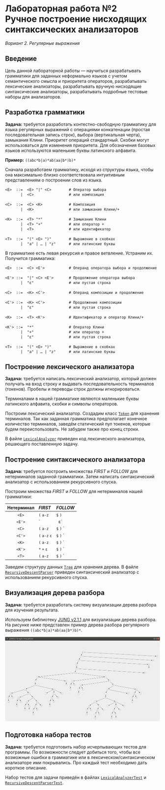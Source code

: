 # Лабораторная работа №2<br>Ручное построение нисходящих синтаксических анализаторов

*Вариант 2. Регулярные выражения*

## Введение
Цель данной лабораторной работы — научиться разрабатывать грамматики для заданных неформально языков с учетом семантического смысла и приоритета операторов, разрабатывать лексические анализаторы, разрабатывать вручную нисходящие синтаксические анализаторы, разрабатывать подробные тестовые наборы для анализаторов.

## Разработка грамматики
**Задача:** требуется разработать контестно-свободную грамматику для языка регулярных выражений с операциями конкатенации (простая последовательная запись строк), выбора (вертикальная черта), замыкания Клини. Приоритет операций стандартный. Скобки могут использоваться для изменения приоритета.
Для обозначения базовых языков используются маленькие буквы латинского алфавита.

**Пример:** `((abc*b|a)*ab(aa|b*)b)*`

Сначала разработаем грамматику, исходя из структуры языка, чтобы она максимально близко соответствовала интуитивным представлениям о построении слов из языка.

```bnf
<E>  ::=  <E> "|" <C>        # Оператор выбора
       |  <C>                # или композиция

<C>  ::=  <C> <K>            # Композиция
       |  <K>                # или замыкание Клини/+
      
<K>  ::=  <T> "*"            # Замыкание Клини
       |  <T> "+"            # или оператор +
       |  <T>                # или идентификатор
      
<T>  ::=  "(" <E> ")"        # Выражение в скобках
       |  "a" | … | "z"      # или латинские буквы
```

В грамматике есть левая рекурсия и правое ветвление. Устраним их. Получится грамматика:

```bnf
<E>  ::=  <C> <E'>           # Операнд оператора выбора и продолжение

<E'> ::=  "|" <C> <E'>       # Продолжение оператора выбора
       |  "ε"                # или пустая строка

<C>  ::=  <K> <C'>           # Операнд композиции и продолжение

<C'> ::=  <K> <C'>           # Продолжение композиции
       |  "ε"                # или пустая строка
      
<K>  ::=  <T> <K'>           # Идентификатор и оператор Клини/+
       
<K'> ::=  "*"                # Оператор Клини
       |  "+"                # или оператор +
       |  "ε"                # или пустая строка

<T>  ::=  "(" <E> ")"        # Выражение в скобках
       |  "a" | … | "z"      # или латинские буквы
```

## Построение лексического анализатора

**Задача:** требуется написать лексический анализатор, который должен получать на вход строку и выдавать последовательность терминалов (токенов). Пробелы и переводы строк должны игнорироваться.

Терминалами в нашей грамматике являются маленькие буквы латинского алфавита, скобки и символы операторов.

Построим лексический анализатор. Создадим класс [`Token`](src/main/java/ru/ifmo/translators/Token.java) для хранения терминалов. Так как заданная грамматика предполагает конечное количество терминалов, заведём статический пул токенов, которые будем переиспользовать. Не забудем также про конец строки.

В файле [`LexicalAnalyzer`](src/main/java/ru/ifmo/translators/LexicalAnalyzer.java) приведен код лексического анализатора, решающего поставленную задачу.

## Построение синтаксического анализатора

**Задача:** требуется построить множества *FIRST* и *FOLLOW* для нетерминалов заданной грамматики. Затем написать синтаксический анализатор с использованием рекурсивного спуска.

Построим множества *FIRST* и *FOLLOW* для нетерминалов нашей грамматики:

|Нетерминал|*FIRST*      |*FOLLOW*                     |
|:--------:|:------------|:----------------------------|
|`<E>`     |`(` `a-z`    |`$` `)`                      |
|`<E'>`    |`|` `ε`      |`$` `)`                      |
|`<C>`     |`(` `a-z`    |`$` `)` `|`                  |
|`<C'>`    |`(` `a-z` `ε`|`$` `)` `|`                  |
|`<K>`     |`(` `a-z`    |`$` `)` `|` `(` `a-z`        |
|`<K'>`    |`*` `+` `ε`  |`$` `)` `|` `(` `a-z`        |
|`<T>`     |`(` `a-z`    |`$` `)` `|` `(` `a-z` `*` `+`|

Заведем структуру данных [`Tree`](src/main/java/ru/ifmo/translators/Tree.java) для хранения дерева. В файле [`RecursiveDescentParser`](src/main/java/ru/ifmo/translators/RecursiveDescentParser.java) приведен синтаксический анализатор с использованием рекурсивного спуска.

## Визуализация дерева разбора

**Задача:** требуется разработать систему визуализации дерева разбора для изучения результата.

Используем библиотеку [JUNG v2.1.1](https://github.com/jrtom/jung) для визуализации дерева разбора. На рисунке ниже представлен пример дерева разбора регулярного выражения `((abc*b|a)*ab(aa|b*)b)*`.

![JUNG2 Tree Visualizer](image.png)

## Подготовка набора тестов

**Задача:** требуется подготовить набор исчерпывающих тестов для программы. По возможности следует добиться того, чтобы все возможные ошибки в грамматике или в лексическом/синтаксическом анализаторе ими покрывались. Про каждый тест необходимо дать короткое описание.

Набор тестов для задачи приведён в файлах [`LexicalAnalyzerTest`](src/test/java/ru/ifmo/translators/LexicalAnalyzerTest.java) и [`RecursiveDescentParserTest`](src/test/java/ru/ifmo/translators/RecursiveDescentParserTest.java).

